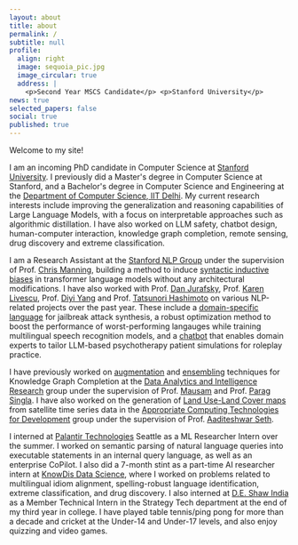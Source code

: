 ```yaml
---
layout: about
title: about
permalink: /
subtitle: null
profile:
  align: right
  image: sequoia_pic.jpg
  image_circular: true
  address: |
    <p>Second Year MSCS Candidate</p> <p>Stanford University</p>
news: true
selected_papers: false
social: true
published: true
---
```


Welcome to my site!

I am an incoming PhD candidate in Computer Science at [Stanford University](https://www.stanford.edu/). I previously did a Master's degree in Computer Science at Stanford, and a Bachelor's degree in Computer Science and Engineering at the [Department of Computer Science, IIT Delhi](https://www.cse.iitd.ernet.in/). My current research interests include improving the generalization and reasoning capabilities of Large Language Models, with a focus on interpretable approaches such as algorithmic distillation. I have also worked on LLM safety, chatbot design, human-computer interaction, knowledge graph completion, remote sensing, drug discovery and extreme classification.

I am a Research Assistant at the [Stanford NLP Group](https://nlp.stanford.edu/people/) under the supervision of Prof. [Chris Manning](https://nlp.stanford.edu/~manning/), building a method to induce [syntactic inductive biases](https://arxiv.org/abs/2411.18885) in transformer language models without any architectural modifications. I have also worked with Prof. [Dan Jurafsky](https://web.stanford.edu/~jurafsky/), Prof. [Karen Livescu](https://home.ttic.edu/~klivescu/), Prof. [Diyi Yang](https://cs.stanford.edu/~diyiy/group.html) and Prof. [Tatsunori Hashimoto](https://thashim.github.io/) on various NLP-related projects over the past year. These include a [domain-specific language](https://mdoumbouya.github.io/h4rm3l/) for jailbreak attack synthesis, a robust optimization method to boost the performance of worst-performing langauges while training multilingual speech recognition models, and a [chatbot](https://roleplay-doh.github.io/) that enables domain experts to tailor LLM-based psychotherapy patient simulations for roleplay practice.

I have previously worked on [augmentation](https://aclanthology.org/2023.acl-short.23/) and [ensembling](https://aclanthology.org/2024.acl-short.20/) techniques for Knowledge Graph Completion at the [Data Analytics and Intelligence Research](https://github.com/dair-iitd) group under the supervision of Prof. [Mausam](https://www.cse.iitd.ac.in/~mausam) and Prof. [Parag Singla](https://www.cse.iitd.ac.in/~parags/). I have also worked on the generation of [Land Use-Land Cover maps](https://www.cse.iitd.ernet.in/%7Easeth/commons-connect-ictd2024.pdf) from satellite time series data in the [Appropriate Computing Technologies for Development](http://act4d.iitd.ernet.in/) group under the supervision of Prof. [Aaditeshwar Seth](https://www.cse.iitd.ac.in/~aseth/).

I interned at [Palantir Technologies](https://www.palantir.com/) Seattle as a ML Researcher Intern over the summer. I worked on semantic parsing of natural language queries into executable statements in an internal query language, as well as an enterprise CoPilot. I also did a 7-month stint as a part-time AI researcher intern at [KnowDis Data Science](https://www.knowdis.ai/), where I worked on problems related to multilingual idiom alignment, spelling-robust language identification, extreme classification, and drug discovery. I also interned at [D.E. Shaw India](https://www.deshawindia.com/) as a Member Technical Intern in the Strategy Tech department at the end of my third year in college. I have played table tennis/ping pong for more than a decade and cricket at the Under-14 and Under-17 levels, and also enjoy quizzing and video games.